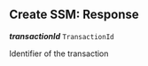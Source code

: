 

## Create SSM: Response





  
<article>

***transactionId*** `TransactionId` 

Identifier of the transaction

</article>

